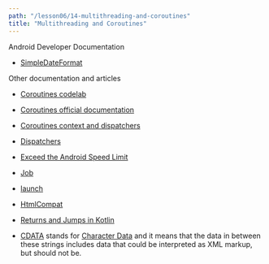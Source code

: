 ```yaml
---
path: "/lesson06/14-multithreading-and-coroutines"
title: "Multithreading and Coroutines"
---
```


<youtube id="TIEWo3I1Tig"></youtube>

<youtube id="KMieMTO2WQg"></youtube>


<p>Android Developer Documentation</p>
<ul>
<li><a target="_blank" href="https://developer.android.com/reference/java/text/SimpleDateFormat">SimpleDateFormat</a></li>
</ul>
<p>Other documentation and articles</p>
<ul>
<li><p><a target="_blank" href="https://codelabs.developers.google.com/codelabs/kotlin-coroutines/">Coroutines codelab</a></p>
</li>
<li><p><a target="_blank" href="https://kotlinlang.org/docs/reference/coroutines-overview.html">Coroutines official documentation</a></p>
</li>
<li><p><a target="_blank" href="https://kotlinlang.org/docs/reference/coroutines/coroutine-context-and-dispatchers.html">Coroutines context and dispatchers</a></p>
</li>
<li><p><a target="_blank" href="https://kotlin.github.io/kotlinx.coroutines/kotlinx-coroutines-core/kotlinx.coroutines/-dispatchers/index.html">Dispatchers</a></p>
</li>
<li><p><a target="_blank" href="https://medium.com/androiddevelopers/exceed-the-android-speed-limit-b73a0692abc1">Exceed the Android Speed Limit</a></p>
</li>
<li><p><a target="_blank" href="https://kotlin.github.io/kotlinx.coroutines/kotlinx-coroutines-core/kotlinx.coroutines/-job/">Job</a></p>
</li>
<li><p><a target="_blank" href="https://kotlin.github.io/kotlinx.coroutines/kotlinx-coroutines-core/kotlinx.coroutines/launch.html">launch</a></p>
</li>
<li><p><a target="_blank" href="https://developer.android.com/reference/androidx/core/text/HtmlCompat">HtmlCompat</a></p>
</li>
<li><p><a target="_blank" href="https://kotlinlang.org/docs/reference/returns.html#return-at-labels">Returns and Jumps in Kotlin</a></p>
</li>
<li><p><a target="_blank" href="http://www.w3.org/TR/REC-xml/#sec-cdata-sect">CDATA</a> stands for <a target="_blank" href="http://www.w3.org/TR/REC-xml/#dt-chardata">Character Data</a> and it means that the data in between these strings includes data that could be interpreted as XML markup, but should not be.</p>
</li>
</ul>

